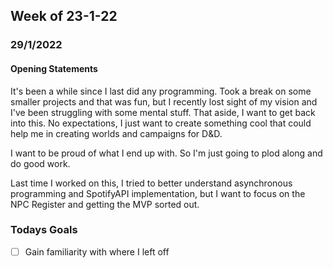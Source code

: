 ## Week of 23-1-22
### 29/1/2022
#### Opening Statements
It's been a while since I last did any programming. Took a break on some smaller projects
and that was fun, but I recently lost sight of my vision and I've been struggling with some
mental stuff.
That aside, I want to get back into this. No expectations, I just want to create
something cool that could help me in creating worlds and campaigns for D&D.

I want to be proud of what I end up with. So I'm just going to plod along and do good
work.


Last time I worked on this, I tried to better understand asynchronous programming
and SpotifyAPI implementation, but I want to focus on the NPC Register and getting
the MVP sorted out.

### Todays Goals
- [ ] Gain familiarity with where I left off
